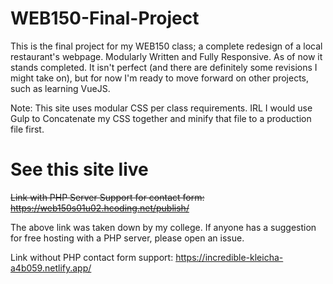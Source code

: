# WEB150-Final-Project
This is the final project for my WEB150 class; a complete redesign of a local restaurant's webpage. Modularly Written and Fully Responsive. As of now it stands completed. It isn't perfect (and there are definitely some revisions I might take on), but for now I'm ready to move forward on other projects, such as learning VueJS.

Note: This site uses modular CSS per class requirements. IRL I would use Gulp to Concatenate my CSS together and minify that file to a production file first. 

# See this site live
~~Link with PHP Server Support for contact form: https://web150s01u02.hcoding.net/publish/~~

The above link was taken down by my college. If anyone has a suggestion for free hosting with a PHP server, please open an issue. 

Link without PHP contact form support: https://incredible-kleicha-a4b059.netlify.app/
